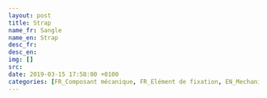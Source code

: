 ```yaml
---
layout: post
title: Strap
name_fr: Sangle
name_en: Strap
desc_fr: 
desc_en: 
img: []
src: 
date: 2019-03-15 17:58:00 +0100
categories: [FR_Composant mécanique, FR_Elément de fixation, EN_Mechanical part, EN_Fixing part]
---
```

